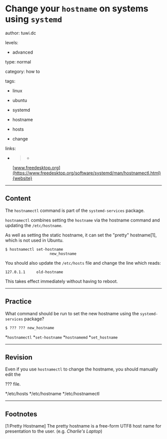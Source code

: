 # Change your `hostname` on systems using `systemd`
author: tuwi.dc

levels:

  - advanced

type: normal

category: how to

tags:

  - linux

  - ubuntu

  - systemd

  - hostname

  - hosts

  - change

links:

  - >-
    [www.freedesktop.org](https://www.freedesktop.org/software/systemd/man/hostnamectl.html){website}

---
## Content

The `hostnamectl` command is part of the `systemd-services` package.

`hostnamectl` combines setting the `hostname` via the hostname command and updating the `/etc/hostname`. 

As well as setting the static hostname, it can set the "pretty" hostname[1], which is not used in Ubuntu. 

```
$ hostnamectl set-hostname 
                    new_hostname
```
You should also update the `/etc/hosts` file and change the line which reads:
```
127.0.1.1     old-hostname
```

This takes effect immediately without having to reboot.

---
## Practice

What command should be run to set the new hostname using the  `systemd-services` package?
```
$ ??? ??? new_hostname
```
*`hostnamectl`
*`set-hostname`
*`hostnamemd`
*`set_hostname`

---
## Revision

Even if you use `hostnamectl` to change the hostname, you should manually edit the 

??? file.

*/etc/hosts 
*/etc/hostname 
*/etc/hostnamectl

---
## Footnotes

[1:Pretty Hostname]
The pretty hostname is a free-form UTF8 host name for presentation to the user. (e.g. *Charlie's Laptop*)